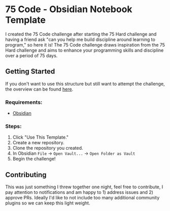 # 75 Code - Obsidian Notebook Template

I created the 75 Code challenge after starting the 75 Hard challenge and having a friend ask "can you help me build discipline around learning to program," so here it is!
The 75 Code challenge draws inspiration from the 75 Hard challenge and aims to enhance your programming skills and discipline over a period of 75 days.

## Getting Started

If you don't want to use this structure but still want to attempt the challenge, the overview can be found [here](https://github.com/Tirithel/75-code/blob/main/75%20Code%20Challenge%20Overview.md).

### Requirements:

- [Obsidian](https://obsidian.md/)

### Steps:

1. Click "Use This Template."
2. Create a new repository.
3. Clone the repository you created.
4. In Obsidian `File` -> `Open Vault...` -> `Open Folder as Vault`
5. Begin the challenge!

## Contributing

This was just something I threw together one night, feel free to contribute, I pay attention to notifications and am happy to 1) address issues and 2) approve PRs. Ideally I'd like to not include too many additional community plugins so we can keep this light weight.
